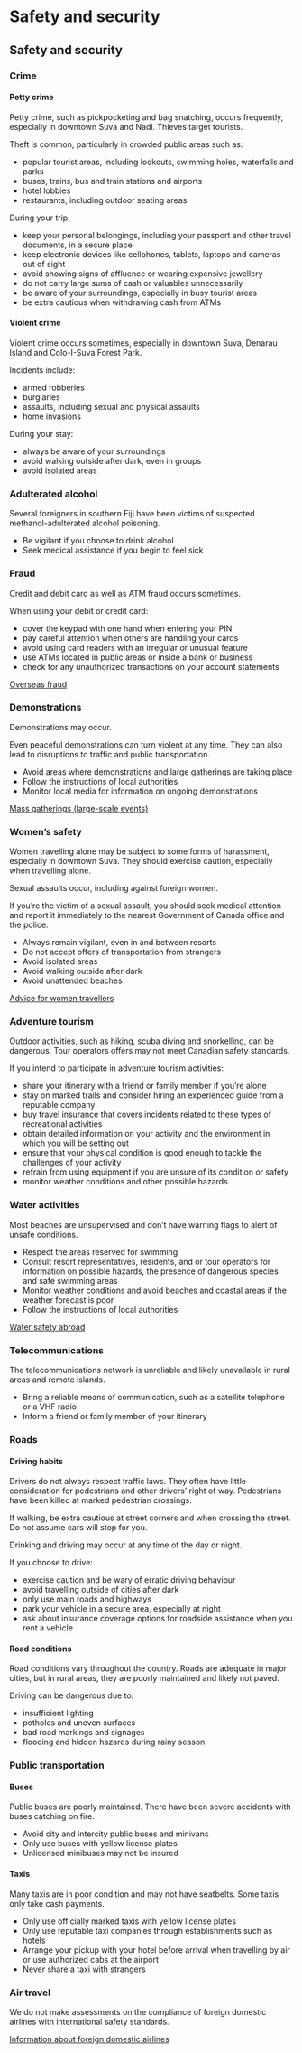 # Safety and security

## Safety and security

### Crime

#### Petty crime

Petty crime, such as pickpocketing and bag snatching, occurs frequently, especially in downtown Suva and Nadi. Thieves target tourists.

Theft is common, particularly in crowded public areas such as:

* popular tourist areas, including lookouts, swimming holes, waterfalls and parks
* buses, trains, bus and train stations and airports
* hotel lobbies
* restaurants, including outdoor seating areas

During your trip:

* keep your personal belongings, including your passport and other travel documents, in a secure place
* keep electronic devices like cellphones, tablets, laptops and cameras out of sight
* avoid showing signs of affluence or wearing expensive jewellery
* do not carry large sums of cash or valuables unnecessarily
* be aware of your surroundings, especially in busy tourist areas
* be extra cautious when withdrawing cash from ATMs

#### Violent crime

Violent crime occurs sometimes, especially in downtown Suva, Denarau Island and Colo-I-Suva Forest Park.

Incidents include:

* armed robberies
* burglaries
* assaults, including sexual and physical assaults
* home invasions

During your stay:

* always be aware of your surroundings
* avoid walking outside after dark, even in groups
* avoid isolated areas

### Adulterated alcohol

Several foreigners in southern Fiji have been victims of suspected methanol-adulterated alcohol poisoning.

* Be vigilant if you choose to drink alcohol
* Seek medical assistance if you begin to feel sick

### Fraud

Credit and debit card as well as ATM fraud occurs sometimes.

When using your debit or credit card:

* cover the keypad with one hand when entering your PIN
* pay careful attention when others are handling your cards
* avoid using card readers with an irregular or unusual feature
* use ATMs located in public areas or inside a bank or business
* check for any unauthorized transactions on your account statements

[Overseas fraud](https://travel.gc.ca/travelling/health-safety/overseas-fraud)

### Demonstrations

Demonstrations may occur.

Even peaceful demonstrations can turn violent at any time. They can also lead to disruptions to traffic and public transportation.

* Avoid areas where demonstrations and large gatherings are taking place
* Follow the instructions of local authorities
* Monitor local media for information on ongoing demonstrations

[Mass gatherings (large-scale events)](https://travel.gc.ca/travelling/health-safety/mass-gatherings)

### Women’s safety

Women travelling alone may be subject to some forms of harassment, especially in downtown Suva. They should exercise caution, especially when travelling alone.

Sexual assaults occur, including against foreign women.

If you’re the victim of a sexual assault, you should seek medical attention and report it immediately to the nearest Government of Canada office and the police.

* Always remain vigilant, even in and between resorts
* Do not accept offers of transportation from strangers
* Avoid isolated areas
* Avoid walking outside after dark
* Avoid unattended beaches

[Advice for women travellers](https://travel.gc.ca/travelling/health-safety/advice-for-women-travellers "Advice for women travellers")

### Adventure tourism

Outdoor activities, such as hiking, scuba diving and snorkelling, can be dangerous. Tour operators offers may not meet Canadian safety standards.

If you intend to participate in adventure tourism activities:

* share your itinerary with a friend or family member if you’re alone
* stay on marked trails and consider hiring an experienced guide from a reputable company
* buy travel insurance that covers incidents related to these types of recreational activities
* obtain detailed information on your activity and the environment in which you will be setting out
* ensure that your physical condition is good enough to tackle the challenges of your activity
* refrain from using equipment if you are unsure of its condition or safety
* monitor weather conditions and other possible hazards

### Water activities

Most beaches are unsupervised and don’t have warning flags to alert of unsafe conditions.

* Respect the areas reserved for swimming
* Consult resort representatives, residents, and or tour operators for information on possible hazards, the presence of dangerous species and safe swimming areas
* Monitor weather conditions and avoid beaches and coastal areas if the weather forecast is poor
* Follow the instructions of local authorities

[Water safety abroad](https://travel.gc.ca/travelling/health-safety/water-safety)

### Telecommunications

The telecommunications network is unreliable and likely unavailable in rural areas and remote islands.

* Bring a reliable means of communication, such as a satellite telephone or a VHF radio
* Inform a friend or family member of your itinerary

### Roads

#### Driving habits

Drivers do not always respect traffic laws. They often have little consideration for pedestrians and other drivers’ right of way. Pedestrians have been killed at marked pedestrian crossings.

If walking, be extra cautious at street corners and when crossing the street. Do not assume cars will stop for you.

Drinking and driving may occur at any time of the day or night.

If you choose to drive:

* exercise caution and be wary of erratic driving behaviour
* avoid travelling outside of cities after dark
* only use main roads and highways
* park your vehicle in a secure area, especially at night
* ask about insurance coverage options for roadside assistance when you rent a vehicle

#### Road conditions

Road conditions vary throughout the country. Roads are adequate in major cities, but in rural areas, they are poorly maintained and likely not paved.

Driving can be dangerous due to:

* insufficient lighting
* potholes and uneven surfaces
* bad road markings and signages
* flooding and hidden hazards during rainy season

### Public transportation

#### Buses

Public buses are poorly maintained. There have been severe accidents with buses catching on fire.

* Avoid city and intercity public buses and minivans
* Only use buses with yellow license plates
* Unlicensed minibuses may not be insured

#### Taxis

Many taxis are in poor condition and may not have seatbelts. Some taxis only take cash payments.

* Only use officially marked taxis with yellow license plates
* Only use reputable taxi companies through establishments such as hotels
* Arrange your pickup with your hotel before arrival when travelling by air or use authorized cabs at the airport
* Never share a taxi with strangers

### Air travel

We do not make assessments on the compliance of foreign domestic airlines with international safety standards.

[Information about foreign domestic airlines](https://travel.gc.ca/air/in-flight-safety#other)